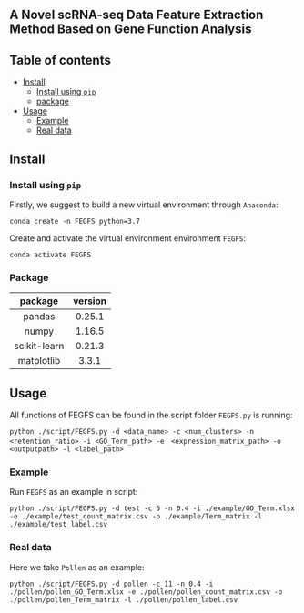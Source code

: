 ## A Novel scRNA-seq Data Feature Extraction Method Based on Gene Function Analysis

## Table of contents
* [Install](#Install)
	* [Install using `pip`](#Install)
	* [package](#Package)
* [Usage](#Usage)
	* [Example](#Example)
	* [Real data](#Example) 
## Install
### Install using `pip`

Firstly, we suggest to build a new virtual environment through `Anaconda`:
```
conda create -n FEGFS python=3.7
```
Create and activate the virtual environment environment `FEGFS`:
```
conda activate FEGFS
```
### Package

| package | version |
| :----: | :----: |
| pandas | 0.25.1 |
| numpy | 1.16.5 |
| scikit-learn | 0.21.3 |
| matplotlib | 3.3.1 |

## Usage
All functions of FEGFS can be found in the script folder `FEGFS.py` is running:
```
python ./script/FEGFS.py -d <data_name> -c <num_clusters> -n <retention_ratio> -i <GO_Term_path> -e　<expression_matrix_path> -o <outputpath> -l <label_path>
```
### Example
Run `FEGFS` as an example in script:
```
python ./script/FEGFS.py -d test -c 5 -n 0.4 -i ./example/GO_Term.xlsx -e ./example/test_count_matrix.csv -o ./example/Term_matrix -l ./example/test_label.csv
```
### Real data
Here we take `Pollen` as an example:
```
python ./script/FEGFS.py -d pollen -c 11 -n 0.4 -i ./pollen/pollen_GO_Term.xlsx -e ./pollen/pollen_count_matrix.csv -o ./pollen/pollen_Term_matrix -l ./pollen/pollen_label.csv
```

